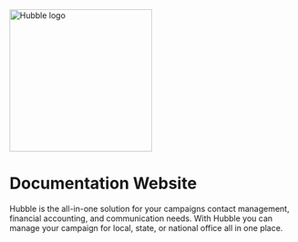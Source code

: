 <img src="https://assets.hubble.vote/rebrand/mono-dark/logo-title.png" width="250px" alt="Hubble logo" />

# Documentation Website

Hubble is the all-in-one solution for your campaigns contact management, financial accounting, and communication needs. With Hubble you can manage your campaign for local, state, or national office all in one place.
